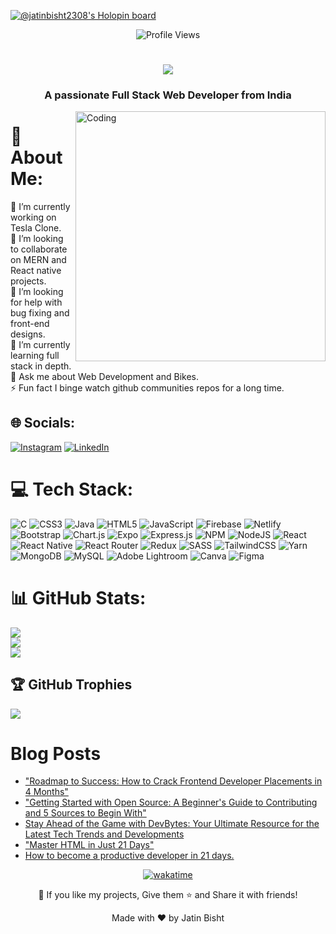 [![@jatinbisht2308's Holopin board](https://holopin.me/jatinbisht2308)](https://holopin.io/@jatinbisht2308)
 <br> 
<div align=center>
      
![Profile Views](https://komarev.com/ghpvc/?username=JatinBisht2308)
      </div>
<h1 align="center">
  <a href="https://git.io/typing-svg">
    <img src="https://readme-typing-svg.demolab.com?font=Major+Mono+Display&size=50&pause=10000&color=FF7722&center=true&vCenter=true&width=600&height=100&lines=I'm+Jatin+Bisht!">
  </a>
</h1>
<h3 align="center">A passionate Full Stack Web Developer from India</h3>

<img align="right" alt="Coding" width="400" src="https://images.squarespace-cdn.com/content/v1/5769fc401b631bab1addb2ab/1541580975837-LGDSGDVK6EI6PD4KK4W5/python-2.gif?format=1000w">

# 💫 About Me:
🔭 I’m currently working on Tesla Clone.<br>👯 I’m looking to collaborate on MERN and React native projects.<br>🤝 I’m looking for help with bug fixing and front-end designs.<br>🌱 I’m currently learning full stack in depth.<br>💬 Ask me about Web Development and Bikes.<br>⚡ Fun fact I binge watch github communities repos for a long time.


## 🌐 Socials:
[![Instagram](https://img.shields.io/badge/Instagram-%23E4405F.svg?logo=Instagram&logoColor=white)](https://instagram.com/the_soloshifter390) [![LinkedIn](https://img.shields.io/badge/LinkedIn-%230077B5.svg?logo=linkedin&logoColor=white)](https://linkedin.com/in/https://www.linkedin.com/in/jatin-bisht-ba62111bb/) 

# 💻 Tech Stack:
![C](https://img.shields.io/badge/c-%2300599C.svg?style=plastic&logo=c&logoColor=white) ![CSS3](https://img.shields.io/badge/css3-%231572B6.svg?style=plastic&logo=css3&logoColor=white) ![Java](https://img.shields.io/badge/java-%23ED8B00.svg?style=plastic&logo=java&logoColor=white) ![HTML5](https://img.shields.io/badge/html5-%23E34F26.svg?style=plastic&logo=html5&logoColor=white) ![JavaScript](https://img.shields.io/badge/javascript-%23323330.svg?style=plastic&logo=javascript&logoColor=%23F7DF1E) ![Firebase](https://img.shields.io/badge/firebase-%23039BE5.svg?style=plastic&logo=firebase) ![Netlify](https://img.shields.io/badge/netlify-%23000000.svg?style=plastic&logo=netlify&logoColor=#00C7B7) ![Bootstrap](https://img.shields.io/badge/bootstrap-%23563D7C.svg?style=plastic&logo=bootstrap&logoColor=white) ![Chart.js](https://img.shields.io/badge/chart.js-F5788D.svg?style=plastic&logo=chart.js&logoColor=white) ![Expo](https://img.shields.io/badge/expo-1C1E24?style=plastic&logo=expo&logoColor=#D04A37) ![Express.js](https://img.shields.io/badge/express.js-%23404d59.svg?style=plastic&logo=express&logoColor=%2361DAFB) ![NPM](https://img.shields.io/badge/NPM-%23000000.svg?style=plastic&logo=npm&logoColor=white) ![NodeJS](https://img.shields.io/badge/node.js-6DA55F?style=plastic&logo=node.js&logoColor=white) ![React](https://img.shields.io/badge/react-%2320232a.svg?style=plastic&logo=react&logoColor=%2361DAFB) ![React Native](https://img.shields.io/badge/react_native-%2320232a.svg?style=plastic&logo=react&logoColor=%2361DAFB) ![React Router](https://img.shields.io/badge/React_Router-CA4245?style=plastic&logo=react-router&logoColor=white) ![Redux](https://img.shields.io/badge/redux-%23593d88.svg?style=plastic&logo=redux&logoColor=white) ![SASS](https://img.shields.io/badge/SASS-hotpink.svg?style=plastic&logo=SASS&logoColor=white) ![TailwindCSS](https://img.shields.io/badge/tailwindcss-%2338B2AC.svg?style=plastic&logo=tailwind-css&logoColor=white) ![Yarn](https://img.shields.io/badge/yarn-%232C8EBB.svg?style=plastic&logo=yarn&logoColor=white) ![MongoDB](https://img.shields.io/badge/MongoDB-%234ea94b.svg?style=plastic&logo=mongodb&logoColor=white) ![MySQL](https://img.shields.io/badge/mysql-%2300f.svg?style=plastic&logo=mysql&logoColor=white) ![Adobe Lightroom](https://img.shields.io/badge/Adobe%20Lightroom-31A8FF.svg?style=plastic&logo=Adobe%20Lightroom&logoColor=white) ![Canva](https://img.shields.io/badge/Canva-%2300C4CC.svg?style=plastic&logo=Canva&logoColor=white) 	![Figma](https://img.shields.io/badge/figma-%23F24E1E.svg?style=plastic&logo=figma&logoColor=white) 
# 📊 GitHub Stats:
![](https://github-readme-stats.vercel.app/api?username=JatinBisht2308&theme=dark&hide_border=true&include_all_commits=true&count_private=true)<br/>
![](https://github-readme-streak-stats.herokuapp.com/?user=JatinBisht2308&theme=dark&hide_border=true)<br/>
![](https://github-readme-stats.vercel.app/api/top-langs/?username=JatinBisht2308&theme=dark&hide_border=true&include_all_commits=true&count_private=true&layout=compact)

## 🏆 GitHub Trophies
![](https://github-profile-trophy.vercel.app/?username=JatinBisht2308&theme=radical&no-frame=true&no-bg=false&margin-w=4)


<!-- ## 📊 Open Source Contributions
[![JatinBisht2308's GitHub | Stats](https://stats.quine.sh/JatinBisht2308/github?theme=light)](https://quine.sh) -->

# Blog Posts
<!-- HASHNODE:START -->
- [&quot;Roadmap to Success: How to Crack Frontend Developer Placements in 4 Months&quot;](https://jatinonwebdevelopment.hashnode.dev/roadmap-to-success-how-to-crack-frontend-developer-placements-in-4-months)
- [&quot;Getting Started with Open Source: A Beginner&#39;s Guide to Contributing and 5 Sources to Begin With&quot;](https://jatinonwebdevelopment.hashnode.dev/getting-started-with-open-source-a-beginners-guide-to-contributing-and-5-sources-to-begin-with)
- [Stay Ahead of the Game with DevBytes: Your Ultimate Resource for the Latest Tech Trends and Developments](https://jatinonwebdevelopment.hashnode.dev/stay-ahead-of-the-game-with-devbytes-your-ultimate-resource-for-the-latest-tech-trends-and-developments)
- [&quot;Master HTML in Just 21 Days&quot;](https://jatinonwebdevelopment.hashnode.dev/master-html-in-just-21-days)
- [How to become a productive developer in 21 days.](https://jatinonwebdevelopment.hashnode.dev/how-to-become-a-productive-developer-in-21-days)
<!-- HASHNODE:END -->



<!-- Proudly created with GPRM ( https://gprm.itsvg.in ) -->
<div align="center">
      
[![wakatime](https://wakatime.com/badge/user/18c96644-e7f3-45bc-abf6-a67a5cc84ac9.svg)](https://wakatime.com/@18c96644-e7f3-45bc-abf6-a67a5cc84ac9)
      
<p align="center">💙 If you like my projects, Give them ⭐ and Share it with friends!</p>
</p>
<p align="center">Made with ❤️ by Jatin Bisht</p>



